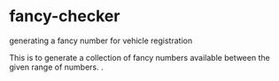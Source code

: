 # fancy-checker
generating a fancy number for vehicle registration

This is to generate a collection of fancy numbers available between the given range of numbers.
.
